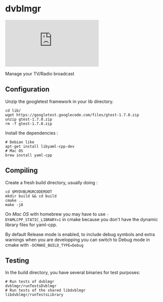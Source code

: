 dvblmgr
=======

![Build status](https://leo.cavaille.net/jenkins-dvblmgr.php "Jenkins build status")

Manage your TV/Radio broadcast

Configuration
-------------

Unzip the googletest framework in your lib directory.

```
cd lib/
wget https://googletest.googlecode.com/files/gtest-1.7.0.zip
unzip gtest-1.7.0.zip
rm -f gtest-1.7.0.zip
```

Install the dependencies :

```
# Debian like
apt-get install libyaml-cpp-dev
# Mac OS
brew install yaml-cpp
```


Compiling
---------

Create a fresh build directory, usually doing :

```
cd $MYDVBLMGRCODEROOT
mkdir build && cd build
cmake ..
make -j8
```

On *Mac OS* with homebrew you may have to use `-DYAMLCPP_STATIC_LIBRARY=1` in cmake because you don't have the dynamic library files for yaml-cpp.

By default Release mode is enabled, to include debug symbols and extra warnings when you are developping you can switch to Debug mode in cmake with `-DCMAKE_BUILD_TYPE=Debug`


Testing
-------

In the build directory, you have several binaries for test purposes:

```
# Run tests of dvblmgr
dvblmgr/runTestsDvblmgr
# Run tests of the shared libdvblmgr
libdvblmgr/runTestsLibrary
```